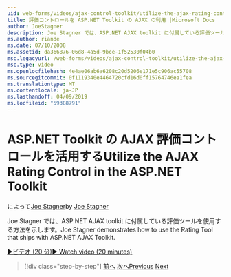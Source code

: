 ```yaml
---
uid: web-forms/videos/ajax-control-toolkit/utilize-the-ajax-rating-control-in-the-aspnet-toolkit
title: 評価コントロールを ASP.NET Toolkit の AJAX の利用 |Microsoft Docs
author: JoeStagner
description: Joe Stagner では、ASP.NET AJAX toolkit に付属している評価ツールを使用する方法を示します。
ms.author: riande
ms.date: 07/10/2008
ms.assetid: da366876-06d8-4a5d-9bce-1f52530f04b0
msc.legacyurl: /web-forms/videos/ajax-control-toolkit/utilize-the-ajax-rating-control-in-the-aspnet-toolkit
msc.type: video
ms.openlocfilehash: 4e4ae06ab6a6208c20d5206e171e5c906ac55708
ms.sourcegitcommit: 0f1119340e4464720cfd16d0ff15764746ea1fea
ms.translationtype: MT
ms.contentlocale: ja-JP
ms.lasthandoff: 04/09/2019
ms.locfileid: "59388791"
---
```

# <a name="utilize-the-ajax-rating-control-in-the-aspnet-toolkit"></a><span data-ttu-id="0ef87-103">ASP.NET Toolkit の AJAX 評価コントロールを活用する</span><span class="sxs-lookup"><span data-stu-id="0ef87-103">Utilize the AJAX Rating Control in the ASP.NET Toolkit</span></span>

<span data-ttu-id="0ef87-104">によって[Joe Stagner](https://github.com/JoeStagner)</span><span class="sxs-lookup"><span data-stu-id="0ef87-104">by [Joe Stagner](https://github.com/JoeStagner)</span></span>

<span data-ttu-id="0ef87-105">Joe Stagner では、ASP.NET AJAX toolkit に付属している評価ツールを使用する方法を示します。</span><span class="sxs-lookup"><span data-stu-id="0ef87-105">Joe Stagner demonstrates how to use the Rating Tool that ships with ASP.NET AJAX Toolkit.</span></span>

[<span data-ttu-id="0ef87-106">&#9654;ビデオ (20 分)</span><span class="sxs-lookup"><span data-stu-id="0ef87-106">&#9654; Watch video (20 minutes)</span></span>](https://channel9.msdn.com/Blogs/ASP-NET-Site-Videos/utilize-the-ajax-rating-control-in-the-aspnet-toolkit)

> [!div class="step-by-step"]
> <span data-ttu-id="0ef87-107">[前へ](how-do-i-the-ajax-toolkit-reorder-control.md)
> [次へ](control-extenders.md)</span><span class="sxs-lookup"><span data-stu-id="0ef87-107">[Previous](how-do-i-the-ajax-toolkit-reorder-control.md)
[Next](control-extenders.md)</span></span>
